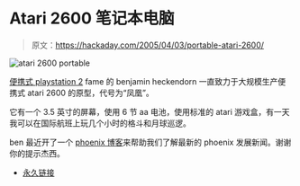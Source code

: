 # Atari 2600 笔记本电脑

> 原文：<https://hackaday.com/2005/04/03/portable-atari-2600/>

![atari 2600 portable](img/9354339488e518a677d871f4c3a4a9e1.png)

[便携式 playstation 2](http://www.hackaday.com/entry/1234000390021293/) fame 的 benjamin heckendorn 一直致力于大规模生产便携式 atari 2600 的原型，代号为“凤凰”。

它有一个 3.5 英寸的屏幕，使用 6 节 aa 电池，使用标准的 atari 游戏盒，有一天我可以在国际航班上玩几个小时的格斗和月球巡逻。

ben 最近开了一个 [phoenix 博客](http://www.benheck.com/Games/Phoenix_Blog.htm)来帮助我们了解最新的 phoenix 发展新闻。谢谢你的提示杰西。

*   [永久链接](http://www.benheck.com/Games/Phoenix_Blog.htm)